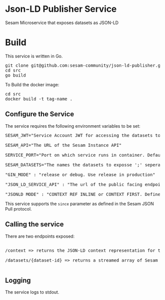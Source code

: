 
# Json-LD Publisher Service
Sesam Microservice that exposes datasets as JSON-LD

# Build

This service is written in Go.

<pre>
git clone git@github.com:sesam-community/json-ld-publisher.git
cd src
go build
</pre>

To Build the docker image:

<pre>
cd src
docker build -t tag-name .
</pre>

## Configure the Service

The service requires the following environment variables to be set:

<pre>
SESAM_JWT="Service Account JWT for accessing the datasets to be exposed."

SESAM_API="The URL of the Sesam Instance API"

SERVICE_PORT="Port on which service runs in container. Default is 5000. "

SESAM_DATASETS="The names the datasets to exposse ';' seperated. e.g: people;products"

"GIN_MODE" : "release or debug. Use release in production"

"JSON_LD_SERVICE_API" : "The url of the public facing endpoint of this microservice",

"JSONLD_MODE" : "CONTEXT_REF_INLINE or CONTEXT_FIRST. Defines the mode of how the JSON-LD context is delivered."
</pre>

This service supports the ```since``` parameter as defined in the Sesam JSON Pull protocol.

## Calling the service

There are two endpoints exposed:

<pre>

/context => returns the JSON-LD context representation for that Sesam instance. This is derived from having Namespaces defined in the Sesam Service Config.

/datasets/{dataset-id} => returns a streamed array of Sesam JSON-LD entities. If CONTEXT_REF_INLINE is used each object has a @context property that links to the context URL. If CONTEXT_FIRST is used then the first object in the array contains just the context. 

</pre>

## Logging

The service logs to stdout.
